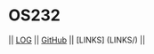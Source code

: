 # OS232

|| [LOG](TXT/mylog.txt) || [GitHub](https://github.com/RyanAfzal/os232) || [LINKS] (LINKS/) ||
